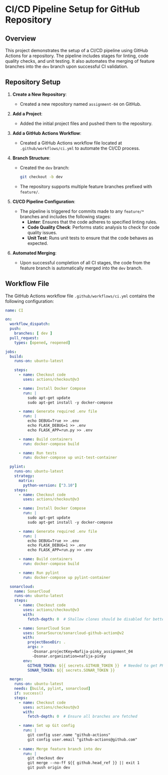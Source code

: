 
# CI/CD Pipeline Setup for GitHub Repository

## Overview

This project demonstrates the setup of a CI/CD pipeline using GitHub Actions for a repository. The pipeline includes stages for linting, code quality checks, and unit testing. It also automates the merging of feature branches into the `dev` branch upon successful CI validation.

## Repository Setup

1. **Create a New Repository**:
   - Created a new repository named `assignment-04` on GitHub.

2. **Add a Project**:
   - Added the initial project files and pushed them to the repository.

3. **Add a GitHub Actions Workflow**:
   - Created a GitHub Actions workflow file located at `.github/workflows/ci.yml` to automate the CI/CD process.

4. **Branch Structure**:
   - Created the `dev` branch:
     ```bash
     git checkout -b dev
     ```
   - The repository supports multiple feature branches prefixed with `feature/`.

5. **CI/CD Pipeline Configuration**:
   - The pipeline is triggered for commits made to any `feature/*` branches and includes the following stages:
     - **Linter**: Ensures that the code adheres to specified linting rules.
     - **Code Quality Check**: Performs static analysis to check for code quality issues.
     - **Unit Test**: Runs unit tests to ensure that the code behaves as expected.

6. **Automated Merging**:
   - Upon successful completion of all CI stages, the code from the feature branch is automatically merged into the `dev` branch.

## Workflow File

The GitHub Actions workflow file `.github/workflows/ci.yml` contains the following configuration:

```yaml
name: CI

on:
  workflow_dispatch:
  push:
    branches: [ dev ]
  pull_request:
    types: [opened, reopened]

jobs:
  build:
    runs-on: ubuntu-latest

    steps:
      - name: Checkout code
        uses: actions/checkout@v3

      - name: Install Docker Compose
        run: |
          sudo apt-get update
          sudo apt-get install -y docker-compose

      - name: Generate required .env file
        run: |
          echo DEBUG=True >> .env
          echo FLASK_DEBUG=1 >> .env
          echo FLASK_APP=run.py >> .env

      - name: Build containers
        run: docker-compose build

      - name: Run tests
        run: docker-compose up unit-test-container

  pylint:
    runs-on: ubuntu-latest
    strategy:
      matrix:
        python-version: ["3.10"]
    steps:
      - name: Checkout code
        uses: actions/checkout@v3

      - name: Install Docker Compose
        run: |
          sudo apt-get update
          sudo apt-get install -y docker-compose

      - name: Generate required .env file
        run: |
          echo DEBUG=True >> .env
          echo FLASK_DEBUG=1 >> .env
          echo FLASK_APP=run.py >> .env

      - name: Build containers
        run: docker-compose build

      - name: Run pylint
        run: docker-compose up pylint-container

  sonarcloud:
    name: SonarCloud
    runs-on: ubuntu-latest
    steps:
      - name: Checkout code
        uses: actions/checkout@v3
        with:
          fetch-depth: 0  # Shallow clones should be disabled for better relevancy of analysis

      - name: SonarCloud Scan
        uses: SonarSource/sonarcloud-github-action@v2
        with:
          projectBaseDir: .
          args: >
            -Dsonar.projectKey=Nafija-pinky_assignment_04
            -Dsonar.organization=nafija-pinky
        env:
          GITHUB_TOKEN: ${{ secrets.GITHUB_TOKEN }}  # Needed to get PR information, if any
          SONAR_TOKEN: ${{ secrets.SONAR_TOKEN }}

  merge:
    runs-on: ubuntu-latest
    needs: [build, pylint, sonarcloud]
    if: success()
    steps:
      - name: Checkout code
        uses: actions/checkout@v3
        with:
          fetch-depth: 0  # Ensure all branches are fetched

      - name: Set up Git config
        run: |
          git config user.name "github-actions"
          git config user.email "github-actions@github.com"
          
      - name: Merge feature branch into dev
        run: |
          git checkout dev
          git merge --no-ff ${{ github.head_ref }} || exit 1
          git push origin dev

